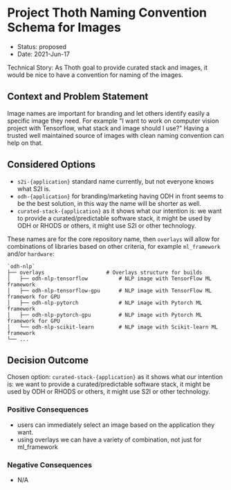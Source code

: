 # Project Thoth Naming Convention Schema for Images

* Status: proposed
* Date: 2021-Jun-17

Technical Story: As Thoth goal to provide curated stack and images, it would be nice to have a convention for naming of the images.

## Context and Problem Statement

Image names are important for branding and let others identify easily a specific image they need. For example "I want to work on computer vision project with Tensorflow, what stack and image should I use?" Having a trusted well maintained source of images with clean naming convention can help on that.

## Considered Options

* `s2i-{application}` standard name currently, but not everyone knows what S2I is.
* `odh-{application}` for branding/marketing having ODH in front seems to be the best solution, in this way the name will be shorter as well.
* `curated-stack-{application}` as it shows what our intention is: we want to provide a curated/predictable software stack, it might be used by ODH or RHODS or others, it might use S2I or other technology.

These names are for the core repository name, then `overlays` will allow for combinations of libraries based on other criteria, for example `ml_framework` and/or `hardware`:

    `odh-nlp`
    ├── overlays                    # Overlays structure for builds
    │   ├── odh-nlp-tensorflow          # NLP image with TensorFlow ML framework
    │   ├── odh-nlp-tensorflow-gpu      # NLP image with TensorFlow ML framework for GPU
    │   ├── odh-nlp-pytorch             # NLP image with Pytorch ML framework
    │   ├── odh-nlp-pytorch-gpu         # NLP image with Pytorch ML framework for GPU
    │   └── odh-nlp-scikit-learn        # NLP image with Scikit-learn ML framework
    └── ...

## Decision Outcome

Chosen option: `curated-stack-{application}` as it shows what our intention is: we want to provide a curated/predictable software stack, it might be used by ODH or RHODS or others, it might use S2I or other technology.

### Positive Consequences <!-- optional -->

* users can immediately select an image based on the application they want.
* using overlays we can have a variety of combination, not just for ml_framework

### Negative Consequences <!-- optional -->

* N/A

<!-- markdownlint-disable-file MD013 -->
